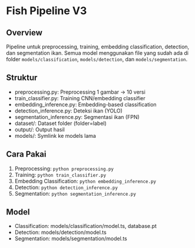 # Fish Pipeline V3

## Overview
Pipeline untuk preprocessing, training, embedding classification, detection, dan segmentation ikan. Semua model menggunakan file yang sudah ada di folder `models/classification`, `models/detection`, dan `models/segmentation`.

## Struktur
- preprocessing.py: Preprocessing 1 gambar → 10 versi
- train_classifier.py: Training CNN/embedding classifier
- embedding_inference.py: Embedding-based classification
- detection_inference.py: Deteksi ikan (YOLO)
- segmentation_inference.py: Segmentasi ikan (FPN)
- dataset/: Dataset folder (folder=label)
- output/: Output hasil
- models/: Symlink ke models lama

## Cara Pakai
1. Preprocessing: `python preprocessing.py`
2. Training: `python train_classifier.py`
3. Embedding Classification: `python embedding_inference.py`
4. Detection: `python detection_inference.py`
5. Segmentation: `python segmentation_inference.py`

## Model
- Classification: models/classification/model.ts, database.pt
- Detection: models/detection/model.ts
- Segmentation: models/segmentation/model.ts
